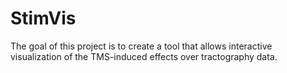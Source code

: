 # StimVis
The goal of this project is to create a tool that allows interactive visualization of the TMS-induced effects over tractography data.
